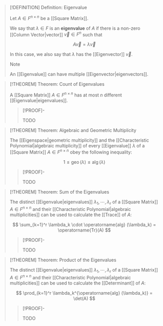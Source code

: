 >[!DEFINITION] Definition: Eigenvalue
>
>Let $A \in F^{n \times n}$ be a [[Square Matrix]].
>
>We say that $\lambda \in F$ is an **eigenvalue** of $A$ if there is a non-zero [[Column Vector|vector]] $\vec{v} \in F^n$ such that
>
>$$
>A \vec{v} = \lambda \vec{v}
>$$
>
>In this case, we also say that $\lambda$ has the [[Eigenvector]] $\vec{v}$.
>
>>[!NOTE]
>>
>>An [[Eigenvalue]] can have multiple [[Eigenvector|eigenvectors]].
>>
>

>[!THEOREM] Theorem: Count of Eigenvalues
>
>A [[Square Matrix]] $A \in F^{n \times n}$ has at most $n$ different [[Eigenvalue|eigenvalues]].
>
>>[!PROOF]-
>>
>>TODO
>>
>

>[!THEOREM] Theorem: Algebraic and Geometric Multiplicity
>
>The [[Eigenspace|geometric multiplicity]] and the [[Characteristic Polynomial|algebraic multiplicity]] of every [[Eigenvalue]] $\lambda$ of a [[Square Matrix]] $A \in F^{n \times n}$ obey the following inequality:
>
>$$
>1\le \operatorname{geo}(\lambda)\le \operatorname{alg}(\lambda)
>$$
>
>>[!PROOF]-
>>
>>TODO
>>
>

>[!THEOREM] Theorem: Sum of the Eigenvalues
>
>The distinct [[Eigenvalue|eigenvalues]] $\lambda_1, \cdots, \lambda_r$ of a [[Square Matrix]] $A \in F^{n \times n}$ and their [[Characteristic Polynomial|algebraic multiplicities]] can be used to calculate the [[Trace]] of $A$:
>
>$$
>\sum_{k=1}^r \lambda_k \cdot \operatorname{alg} (\lambda_k) = \operatorname{Tr}(A)
>$$
>
>>[!PROOF]-
>>
>>TODO
>>
>

>[!THEOREM] Theorem: Product of the Eigenvalues
>
>The distinct [[Eigenvalue|eigenvalues]] $\lambda_1, \cdots, \lambda_r$ of a [[Square Matrix]] $A \in F^{n \times n}$ and their [[Characteristic Polynomial|algebraic multiplicities]] can be used to calculate the [[Determinant]] of $A$:
>
>$$
>\prod_{k=1}^r \lambda_k^{\operatorname{alg} (\lambda_k)} = \det(A)
>$$
>
>>[!PROOF]-
>>
>>TODO
>>
>